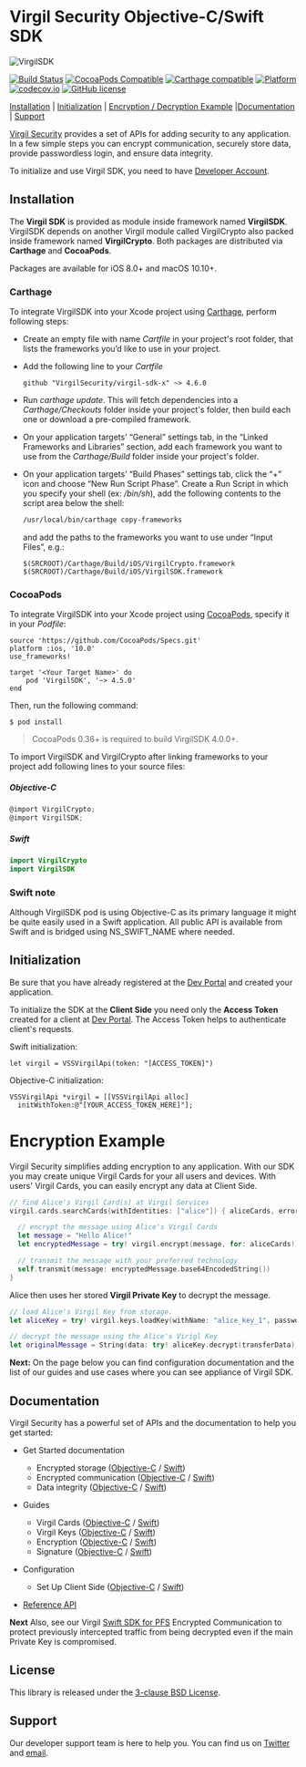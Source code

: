 # Virgil Security Objective-C/Swift SDK

![VirgilSDK](https://cloud.githubusercontent.com/assets/6513916/19643783/bfbf78be-99f4-11e6-8d5a-a43394f2b9b2.png)

[![Build Status](https://api.travis-ci.org/VirgilSecurity/virgil-sdk-x.svg?branch=master)](https://travis-ci.org/VirgilSecurity/virgil-sdk-x)
[![CocoaPods Compatible](https://img.shields.io/cocoapods/v/VirgilSDK.svg)](https://img.shields.io/cocoapods/v/VirgilSDK.svg)
[![Carthage compatible](https://img.shields.io/badge/Carthage-compatible-4BC51D.svg?style=flat)](https://github.com/Carthage/Carthage)
[![Platform](https://img.shields.io/cocoapods/p/VirgilSDK.svg?style=flat)](http://cocoadocs.org/docsets/VirgilSDK)
[![codecov.io](https://codecov.io/github/VirgilSecurity/virgil-sdk-x/coverage.svg)](https://codecov.io/github/VirgilSecurity/virgil-sdk-x/)
[![GitHub license](https://img.shields.io/badge/license-BSD%203--Clause-blue.svg)](https://github.com/VirgilSecurity/virgil/blob/master/LICENSE)

[Installation](#installation) | [Initialization](#initialization) | [Encryption / Decryption Example](#encryption) |[Documentation](#documentation) | [Support](#support)

[Virgil Security](https://virgilsecurity.com) provides a set of APIs for adding security to any application. In a few simple steps you can encrypt communication, securely store data, provide passwordless login, and ensure data integrity.

To initialize and use Virgil SDK, you need to have [Developer Account](https://developer.virgilsecurity.com/account/signin).

## Installation

The **Virgil SDK** is provided as module inside framework named **VirgilSDK**. VirgilSDK depends on another Virgil module called VirgilCrypto also packed inside framework named **VirgilCrypto**. Both packages are distributed via __Carthage__ and __CocoaPods__.

Packages are available for iOS 8.0+ and macOS 10.10+.


### Carthage

To integrate VirgilSDK into your Xcode project using [Carthage](https://github.com/Carthage/Carthage), perform following steps:

- Create an empty file with name *Cartfile* in your project's root folder, that lists the frameworks you’d like to use in your project.
- Add the following line to your *Cartfile*

  ```ogdl
  github "VirgilSecurity/virgil-sdk-x" ~> 4.6.0
  ```

- Run *carthage update*. This will fetch dependencies into a *Carthage/Checkouts* folder inside your project's folder, then build each one or download a pre-compiled framework.
- On your application targets’ “General” settings tab, in the “Linked Frameworks and Libraries” section, add each framework you want to use from the *Carthage/Build* folder inside your project's folder.
- On your application targets’ “Build Phases” settings tab, click the “+” icon and choose “New Run Script Phase”. Create a Run Script in which you specify your shell (ex: */bin/sh*), add the following contents to the script area below the shell:

  ```sh
  /usr/local/bin/carthage copy-frameworks
  ```

  and add the paths to the frameworks you want to use under “Input Files”, e.g.:

  ```
  $(SRCROOT)/Carthage/Build/iOS/VirgilCrypto.framework
  $(SRCROOT)/Carthage/Build/iOS/VirgilSDK.framework
  ```

### CocoaPods

To integrate VirgilSDK into your Xcode project using [CocoaPods](http://cocoapods.org), specify it in your *Podfile*:

```
source 'https://github.com/CocoaPods/Specs.git'
platform :ios, '10.0'
use_frameworks!

target '<Your Target Name>' do
    pod 'VirgilSDK', '~> 4.5.0'
end
```
Then, run the following command:

```
$ pod install
```

> CocoaPods 0.36+ is required to build VirgilSDK 4.0.0+.

To import VirgilSDK and VirgilCrypto after linking frameworks to your project add following lines to your source files:

##### Objective-C
``` objective-c
@import VirgilCrypto;
@import VirgilSDK;
```

##### Swift
``` swift
import VirgilCrypto
import VirgilSDK
```

### Swift note

Although VirgilSDK pod is using Objective-C as its primary language it might be quite easily used in a Swift application. All public API is available from Swift and is bridged using NS_SWIFT_NAME where needed.


## Initialization

Be sure that you have already registered at the [Dev Portal](https://developer.virgilsecurity.com/account/signin) and created your application.


To initialize the SDK at the __Client Side__ you need only the __Access Token__ created for a client at [Dev Portal](https://developer.virgilsecurity.com/account/signin). The Access Token helps to authenticate client's requests.

Swift initialization:

```
let virgil = VSSVirgilApi(token: "[ACCESS_TOKEN]")
```
Objective-C initialization:

```
VSSVirgilApi *virgil = [[VSSVirgilApi alloc]
  initWithToken:@"[YOUR_ACCESS_TOKEN_HERE]"];
```

# Encryption Example

Virgil Security simplifies adding encryption to any application. With our SDK you may create unique Virgil Cards for your all users and devices. With users' Virgil Cards, you can easily encrypt any data at Client Side.

```swift
// find Alice's Virgil Card(s) at Virgil Services
virgil.cards.searchCards(withIdentities: ["alice"]) { aliceCards, error in

  // encrypt the message using Alice's Virgil Cards
  let message = "Hello Alice!"
  let encryptedMessage = try! virgil.encrypt(message, for: aliceCards!)

  // transmit the message with your preferred technology
  self.transmit(message: encryptedMessage.base64EncodedString())
}
```

Alice then uses her stored __Virgil Private Key__ to decrypt the message.


```swift
// load Alice's Virgil Key from storage.
let aliceKey = try! virgil.keys.loadKey(withName: "alice_key_1", password: "mypassword")

// decrypt the message using the Alice's Virigl Key
let originalMessage = String(data: try! aliceKey.decrypt(transferData), encoding: .utf8)!
```

__Next:__ On the page below you can find configuration documentation and the list of our guides and use cases where you can see appliance of Virgil SDK.

## Documentation

Virgil Security has a powerful set of APIs and the documentation to help you get started:

* Get Started documentation
  * Encrypted storage ([Objective-C](/documentation-objectivec/get-started/encrypted-storage.md) / [Swift](/documentation-swift/get-started/encrypted-storage.md))
  * Encrypted communication ([Objective-C](/documentation-objectivec/get-started/encrypted-communication.md) / [Swift](/documentation-swift/get-started/encrypted-communication.md))
  * Data integrity ([Objective-C](/documentation-objectivec/get-started/data-integrity.md) / [Swift](/documentation-swift/get-started/data-integrity.md))
* Guides
  * Virgil Cards ([Objective-C](/documentation-objectivec/guides/virgil-card) / [Swift](/documentation-swift/guides/virgil-card))
  * Virgil Keys ([Objective-C](/documentation-objectivec/guides/virgil-key) / [Swift](/documentation-swift/guides/virgil-key))
  * Encryption ([Objective-C](/documentation-objectivec/guides/encryption) / [Swift](/documentation-swift/guides/encryption))
  * Signature ([Objective-C](/documentation-objectivec/guides/signature) / [Swift](/documentation-swift/guides/signature))
* Configuration
  * Set Up Client Side ([Objective-C](/documentation-objectivec/guides/configuration/client.md) / [Swift](/documentation-swift/guides/configuration/client.md))

* [Reference API](http://virgilsecurity.github.io/virgil-sdk-x/)

__Next__ Also, see our Virgil [Swift SDK for PFS](https://github.com/VirgilSecurity/virgil-sdk-pfs-x) Encrypted Communication to protect previously intercepted traffic from being decrypted even if the main Private Key is compromised.

## License

This library is released under the [3-clause BSD License](LICENSE.md).

## Support

Our developer support team is here to help you. You can find us on [Twitter](https://twitter.com/virgilsecurity) and [email][support].

[support]: mailto:support@virgilsecurity.com
